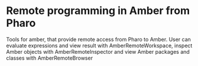 Remote programming in Amber from Pharo
========================

Tools for amber, that provide remote access from Pharo to Amber. User can evaluate expressions and view result with AmberRemoteWorkspace, inspect Amber objects with AmberRemoteInspector and view Amber packages and classes with AmberRemoteBrowser 
